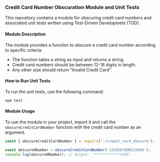 ### Credit Card Number Obscuration Module and Unit Tests

This repository contains a module for obscuring credit card numbers and associated unit tests written using Test-Driven Development (TDD).

#### Module Description

The module provides a function to obscure a credit card number according to specific criteria:

- The function takes a string as input and returns a string.
- Credit card numbers should be between 12-16 digits in length.
- Any other size should return "Invalid Credit Card".

#### How to Run Unit Tests

To run the unit tests, use the following command:

```
npm test
```

#### Module Usage

To use the module in your project, import it and call the `obscureCreditCardNumber` function with the credit card number as an argument.

```javascript
const { obscureCreditCardNumber } = require('./credit_card_obscure');

const obscuredNumber = obscureCreditCardNumber('1234567890123456');
console.log(obscuredNumber); // Output: '************3456'
```
